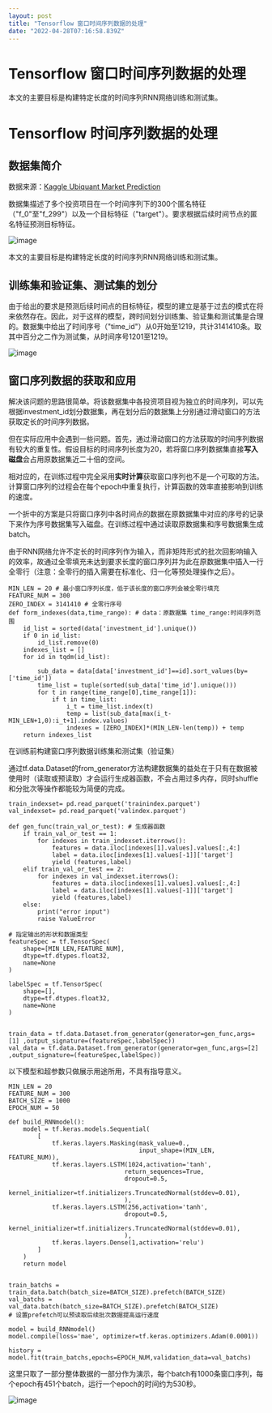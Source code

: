 ```yaml
---
layout: post
title: "Tensorflow 窗口时间序列数据的处理"
date: "2022-04-28T07:16:58.839Z"
---
```

Tensorflow 窗口时间序列数据的处理
======================

本文的主要目标是构建特定长度的时间序列RNN网络训练和测试集。

Tensorflow 时间序列数据的处理
====================

数据集简介
-----

数据来源：[Kaggle Ubiquant Market Prediction](https://www.kaggle.com/competitions/ubiquant-market-prediction/data)

数据集描述了多个投资项目在一个时间序列下的300个匿名特征（"f\_0"至"f\_299"）以及一个目标特征（"target"）。要求根据后续时间节点的匿名特征预测目标特征。

![image](https://img2022.cnblogs.com/blog/2468713/202204/2468713-20220428112629319-1036879771.png)

本文的主要目标是构建特定长度的时间序列RNN网络训练和测试集。

训练集和验证集、测试集的划分
--------------

由于给出的要求是预测后续时间点的目标特征，模型的建立是基于过去的模式在将来依然存在。因此，对于这样的模型，跨时间划分训练集、验证集和测试集是合理的。数据集中给出了时间序号（"time\_id"）从0开始至1219，共计3141410条。取其中百分之二作为测试集，从时间序号1201至1219。

![image](https://img2022.cnblogs.com/blog/2468713/202204/2468713-20220428112654159-2061178872.png)

窗口序列数据的获取和应用
------------

解决该问题的思路很简单。将该数据集中各投资项目视为独立的时间序列，可以先根据investment\_id划分数据集，再在划分后的数据集上分别通过滑动窗口的方法获取定长的时间序列数据。

但在实际应用中会遇到一些问题。首先，通过滑动窗口的方法获取的时间序列数据有较大的重复性。假设目标的时间序列长度为20，若将窗口序列数据集直接**写入磁盘**会占用原数据集近二十倍的空间。

相对应的，在训练过程中完全采用**实时计算**获取窗口序列也不是一个可取的方法。计算窗口序列的过程会在每个epoch中重复执行，计算函数的效率直接影响到训练的速度。

一个折中的方案是只将窗口序列中各时间点的数据在原数据集中对应的序号的记录下来作为序号数据集写入磁盘。在训练过程中通过读取原数据集和序号数据集生成batch。

由于RNN网络允许不定长的时间序列作为输入，而非矩阵形式的批次回影响输入的效率，故通过全零填充未达到要求长度的窗口序列并为此在原数据集中插入一行全零行（注意：全零行的插入需要在标准化、归一化等预处理操作之后）。

    MIN_LEN = 20 # 最小窗口序列长度，低于该长度的窗口序列会被全零行填充
    FEATURE_NUM = 300
    ZERO_INDEX = 3141410 # 全零行序号
    def form_indexes(data,time_range): # data：原数据集 time_range:时间序列范围
        id_list = sorted(data['investment_id'].unique())
        if 0 in id_list:
            id_list.remove(0)
        indexes_list = []
        for id in tqdm(id_list):
            
            sub_data = data[data['investment_id']==id].sort_values(by=['time_id'])
            time_list = tuple(sorted(sub_data['time_id'].unique()))
            for t in range(time_range[0],time_range[1]):
                if t in time_list:
                    i_t = time_list.index(t)
                    temp = list(sub_data[max(i_t-MIN_LEN+1,0):i_t+1].index.values)
                    indexes = [ZERO_INDEX]*(MIN_LEN-len(temp)) + temp
        return indexes_list
    

在训练前构建窗口序列数据训练集和测试集（验证集）

通过tf.data.Dataset的from\_generator方法构建数据集的益处在于只有在数据被使用时（读取或预读取）才会运行生成器函数，不会占用过多内存，同时shuffle和分批次等操作都能较为简便的完成。

    train_indexset= pd.read_parquet('trainindex.parquet')
    val_indexset= pd.read_parquet('valindex.parquet')
    
    def gen_func(train_val_or_test): # 生成器函数
        if train_val_or_test == 1:
            for indexes in train_indexset.iterrows():
                features = data.iloc[indexes[1].values].values[:,4:]
                label = data.iloc[indexes[1].values[-1]]['target']
                yield (features,label)
        elif train_val_or_test == 2:
            for indexes in val_indexset.iterrows():
                features = data.iloc[indexes[1].values].values[:,4:]
                label = data.iloc[indexes[1].values[-1]]['target']
                yield (features,label)
        else:
            print("error input")
            raise ValueError
    
    # 指定输出的形状和数据类型
    featureSpec = tf.TensorSpec(
        shape=[MIN_LEN,FEATURE_NUM],
        dtype=tf.dtypes.float32,
        name=None
    )
    
    labelSpec = tf.TensorSpec(
        shape=[],
        dtype=tf.dtypes.float32,
        name=None
    )
    
    
    train_data = tf.data.Dataset.from_generator(generator=gen_func,args=[1] ,output_signature=(featureSpec,labelSpec))
    val_data = tf.data.Dataset.from_generator(generator=gen_func,args=[2] ,output_signature=(featureSpec,labelSpec))
    

以下模型和超参数只做展示用途所用，不具有指导意义。

    MIN_LEN = 20
    FEATURE_NUM = 300
    BATCH_SIZE = 1000
    EPOCH_NUM = 50 
    
    def build_RNNmodel():
        model = tf.keras.models.Sequential(
            [
                tf.keras.layers.Masking(mask_value=0.,
                                        input_shape=(MIN_LEN, FEATURE_NUM)),
                tf.keras.layers.LSTM(1024,activation='tanh',
                                    return_sequences=True,
                                    dropout=0.5,
                                    kernel_initializer=tf.initializers.TruncatedNormal(stddev=0.01),
                                    ),
                tf.keras.layers.LSTM(256,activation='tanh',
                                    dropout=0.5,
                                    kernel_initializer=tf.initializers.TruncatedNormal(stddev=0.01),
                                    ),
                tf.keras.layers.Dense(1,activation='relu')
            ]
        )
        return model
    

    train_batchs = train_data.batch(batch_size=BATCH_SIZE).prefetch(BATCH_SIZE)
    val_batchs = val_data.batch(batch_size=BATCH_SIZE).prefetch(BATCH_SIZE)
    # 设置prefetch可以预读取后续批次数据提高运行速度
    
    model = build_RNNmodel()
    model.compile(loss='mae', optimizer=tf.keras.optimizers.Adam(0.0001))
    
    history = model.fit(train_batchs,epochs=EPOCH_NUM,validation_data=val_batchs)
    

这里只取了一部分整体数据的一部分作为演示，每个batch有1000条窗口序列，每个epoch有451个batch，运行一个epoch的时间约为530秒。

![image](https://img2022.cnblogs.com/blog/2468713/202204/2468713-20220428112731283-1569572864.png)